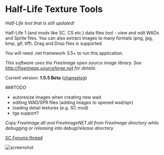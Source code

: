 Half-Life Texture Tools
================

*Half-Life tool that is still updated!*

Half-Life 1 (and mods like SC, CS etc.) data files tool - view and edit WADs and Sprite files. You can also extract images to many formats (png, jpg, bmp, gif, tiff). Drag and Drop files is supported.

You will need .net framework 3.5+ to run this application.

*This software uses the FreeImage open source image library. See http://freeimage.sourceforge.net for details.*

Current version: **1.5.5 Beta** ([changelog](CHANGELOG.md))

###TODO
- autoresize images when creating new wad
- editing WAD/SPR files (adding images to opened wad/spr)
- loading detail textures (e.g. SC mod)
- tga support?

*Copy FreeImage.dll and FreeImageNET.dll from FreeImage directory while debugging or releasing into debug/release directory.*

[SC Forums thread](http://forums.svencoop.com/showthread.php/38661-HL-Texture-Tools)

![screenshot](http://yuraj.ucoz.com/HLTextureTools_15.png)
